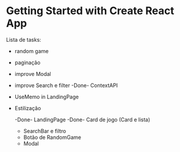 # Getting Started with Create React App

Lista de tasks:

- random game
- paginação
- improve Modal
- improve Search e filter
  -Done- ContextAPI
- UseMemo in LandingPage

- Estilização

  -Done- LandingPage
  -Done- Card de jogo (Card e lista)

  - SearchBar e filtro
  - Botão de RandomGame
  - Modal
